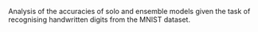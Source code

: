 Analysis of the accuracies of solo and ensemble models given the task of recognising handwritten digits from the MNIST dataset.
